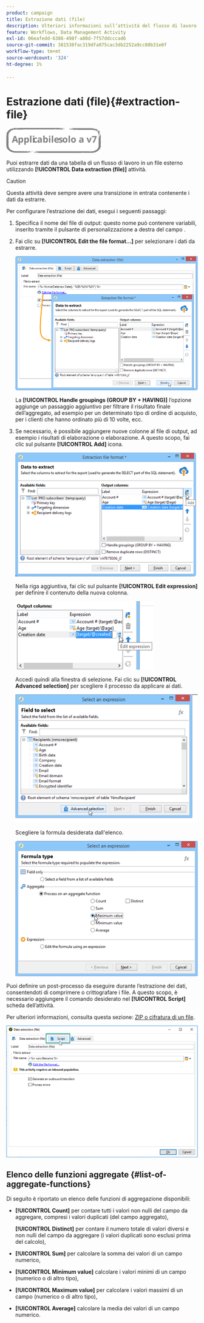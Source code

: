 ```yaml
---
product: campaign
title: Estrazione dati (file)
description: Ulteriori informazioni sull’attività del flusso di lavoro Estrazione dati (file)
feature: Workflows, Data Management Activity
exl-id: 06eafedd-6386-498f-a80d-7f57ddcccad6
source-git-commit: 381538fac319dfa075cac3db2252a9cc80b31e0f
workflow-type: tm+mt
source-wordcount: '324'
ht-degree: 1%

---
```


# Estrazione dati (file){#extraction-file}

![](../../assets/v7-only.svg)

Puoi estrarre dati da una tabella di un flusso di lavoro in un file esterno utilizzando **[!UICONTROL Data extraction (file)]** attività.

>[!CAUTION]
>
>Questa attività deve sempre avere una transizione in entrata contenente i dati da estrarre.

Per configurare l’estrazione dei dati, esegui i seguenti passaggi:

1. Specifica il nome del file di output: questo nome può contenere variabili, inserito tramite il pulsante di personalizzazione a destra del campo .
1. Fai clic su **[!UICONTROL Edit the file format...]** per selezionare i dati da estrarre.

   ![](assets/s_advuser_extract_file_param.png)

   La **[!UICONTROL Handle groupings (GROUP BY + HAVING)]** l’opzione aggiunge un passaggio aggiuntivo per filtrare il risultato finale dell’aggregato, ad esempio per un determinato tipo di ordine di acquisto, per i clienti che hanno ordinato più di 10 volte, ecc.

1. Se necessario, è possibile aggiungere nuove colonne al file di output, ad esempio i risultati di elaborazione o elaborazione. A questo scopo, fai clic sul pulsante **[!UICONTROL Add]** icona.

   ![](assets/s_advuser_extract_file_add_col.png)

   Nella riga aggiuntiva, fai clic sul pulsante **[!UICONTROL Edit expression]** per definire il contenuto della nuova colonna.

   ![](assets/s_advuser_extract_file_add_exp.png)

   Accedi quindi alla finestra di selezione. Fai clic su **[!UICONTROL Advanced selection]** per scegliere il processo da applicare ai dati.

   ![](assets/s_advuser_extract_file_advanced_selection.png)

   Scegliere la formula desiderata dall&#39;elenco.

   ![](assets/s_advuser_extract_file_agregate_values.png)

Puoi definire un post-processo da eseguire durante l’estrazione dei dati, consentendoti di comprimere o crittografare i file. A questo scopo, è necessario aggiungere il comando desiderato nel **[!UICONTROL Script]** scheda dell’attività.

Per ulteriori informazioni, consulta questa sezione: [ZIP o cifratura di un file](how-to-use-workflow-data.md#zipping-or-encrypting-a-file).

![](assets/postprocessing_dataextraction.png)

## Elenco delle funzioni aggregate {#list-of-aggregate-functions}

Di seguito è riportato un elenco delle funzioni di aggregazione disponibili:

* **[!UICONTROL Count]** per contare tutti i valori non nulli del campo da aggregare, compresi i valori duplicati (del campo aggregato),

   **[!UICONTROL Distinct]** per contare il numero totale di valori diversi e non nulli del campo da aggregare (i valori duplicati sono esclusi prima del calcolo),

* **[!UICONTROL Sum]** per calcolare la somma dei valori di un campo numerico,
* **[!UICONTROL Minimum value]** calcolare i valori minimi di un campo (numerico o di altro tipo),
* **[!UICONTROL Maximum value]** per calcolare i valori massimi di un campo (numerico o di altro tipo),
* **[!UICONTROL Average]** calcolare la media dei valori di un campo numerico.
